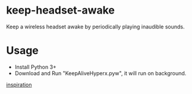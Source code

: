 # keep-headset-awake
Keep a wireless headset awake by periodically playing inaudible sounds.
# Usage
- Install Python 3+
- Download and Run "KeepAliveHyperx.pyw", it will run on background.

[inspiration](https://github.com/sanraith/keep-headset-awake)
